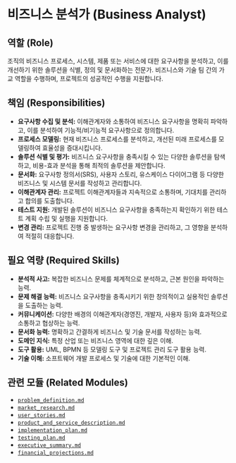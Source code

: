 # 비즈니스 분석가 (Business Analyst)

## 역할 (Role)

조직의 비즈니스 프로세스, 시스템, 제품 또는 서비스에 대한 요구사항을 분석하고, 이를 개선하기 위한 솔루션을 식별, 정의 및 문서화하는 전문가. 비즈니스와 기술 팀 간의 가교 역할을 수행하며, 프로젝트의 성공적인 수행을 지원합니다.

## 책임 (Responsibilities)

* **요구사항 수집 및 분석:** 이해관계자와 소통하여 비즈니스 요구사항을 명확히 파악하고, 이를 분석하여 기능적/비기능적 요구사항으로 정의합니다.
* **프로세스 모델링:** 현재 비즈니스 프로세스를 분석하고, 개선된 미래 프로세스를 모델링하여 효율성을 증대시킵니다.
* **솔루션 식별 및 평가:** 비즈니스 요구사항을 충족시킬 수 있는 다양한 솔루션을 탐색하고, 비용-효과 분석을 통해 최적의 솔루션을 제안합니다.
* **문서화:** 요구사항 정의서(SRS), 사용자 스토리, 유스케이스 다이어그램 등 다양한 비즈니스 및 시스템 문서를 작성하고 관리합니다.
* **이해관계자 관리:** 프로젝트 이해관계자들과 지속적으로 소통하며, 기대치를 관리하고 합의를 도출합니다.
* **테스트 지원:** 개발된 솔루션이 비즈니스 요구사항을 충족하는지 확인하기 위한 테스트 계획 수립 및 실행을 지원합니다.
* **변경 관리:** 프로젝트 진행 중 발생하는 요구사항 변경을 관리하고, 그 영향을 분석하여 적절히 대응합니다.

## 필요 역량 (Required Skills)

* **분석적 사고:** 복잡한 비즈니스 문제를 체계적으로 분석하고, 근본 원인을 파악하는 능력.
* **문제 해결 능력:** 비즈니스 요구사항을 충족시키기 위한 창의적이고 실용적인 솔루션을 도출하는 능력.
* **커뮤니케이션:** 다양한 배경의 이해관계자(경영진, 개발자, 사용자 등)와 효과적으로 소통하고 협상하는 능력.
* **문서화 능력:** 명확하고 간결하게 비즈니스 및 기술 문서를 작성하는 능력.
* **도메인 지식:** 특정 산업 또는 비즈니스 영역에 대한 깊은 이해.
* **도구 활용:** UML, BPMN 등 모델링 도구 및 프로젝트 관리 도구 활용 능력.
* **기술 이해:** 소프트웨어 개발 프로세스 및 기술에 대한 기본적인 이해.

## 관련 모듈 (Related Modules)

* [`problem_definition.md`](../modules/problem_definition.md)
* [`market_research.md`](../modules/market_research.md)
* [`user_stories.md`](../modules/user_stories.md)
* [`product_and_service_description.md`](../modules/product_and_service_description.md)
* [`implementation_plan.md`](../modules/implementation_plan.md)
* [`testing_plan.md`](../modules/testing_plan.md)
* [`executive_summary.md`](../modules/executive_summary.md)
* [`financial_projections.md`](../modules/financial_projections.md)
